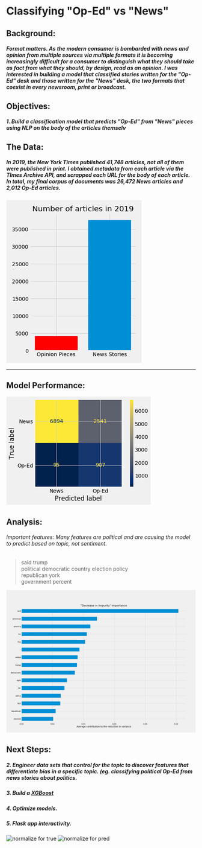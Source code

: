 # Classifying "Op-Ed" vs "News"

## Background:
##### Format matters. As the modern consumer is bombarded with news and opinion from multiple sources via multiple formats it is becoming increasingly difficult for a consumer to distinguish what they should take as fact from what they should, by design, read as an opinion. I was interested in building a model that classified stories written for the "Op-Ed" desk and those written for the "News" desk, the two formats that coexist in every newsroom, print or broadcast.

## Objectives:

##### 1. Build a classification model that predicts "Op-Ed" from "News" pieces using NLP on the body of the articles themselv


## The Data:

##### In 2019, the New York Times published 41,748 articles, not all of them were published in print. I obtained metadata from each article via the TImes Archive API, and scrapped each URL for the body of each article. In total, my final corpus of documents was 26,472 News articles and 2,012 Op-Ed articles. 

![Number of Op-Ed and News articles](img/num_opednews_2019.png)

---

## Model Performance: 

![Confusion Matrix](img/conf_matx.png)

## Analysis:

###### Important features: Many features are political and are causing the model to predict based on topic, not sentiment. 

>said
>trump   
>political
>democratic
>country 
>election
>policy  
>republican
>york    
>government
>percent

![Important Features](img/important_feat_bar.png)


## Next Steps:

##### 2. Engineer data sets that control for the topic to discover features that differentiate bias in a specific topic. (eg. classifying political Op-Ed from news stories about politics. 
##### 3. Build a [XGBoost](https://xgboost.readthedocs.io/en/latest/#)
##### 4. Optimize models.
##### 5. Flask app interactivity. 

![normalize for true](img/norm_true)
![normalize for pred](img/norm_pred)